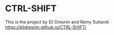 # CTRL-SHIFT
This is the project by Eli Dresnin and Remy Sultanik
https://elidresnin.github.io/CTRL-SHIFT/
